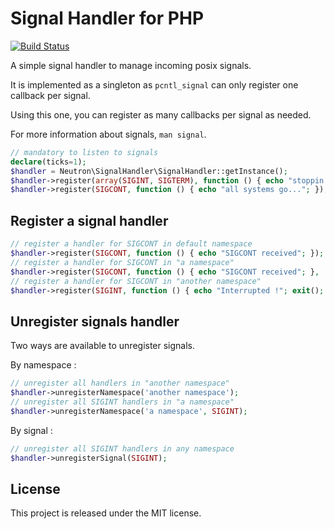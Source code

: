 # Signal Handler for PHP

[![Build Status](https://travis-ci.org/romainneutron/signal-handler.png?branch=master)](https://travis-ci.org/romainneutron/signal-handler)

A simple signal handler to manage incoming posix signals.

It is implemented as a singleton as `pcntl_signal` can only register one
callback per signal.

Using this one, you can register as many callbacks per signal as needed.

For more information about signals, `man signal`.

```php
// mandatory to listen to signals
declare(ticks=1);
$handler = Neutron\SignalHandler\SignalHandler::getInstance();
$handler->register(array(SIGINT, SIGTERM), function () { echo "stoppin !"; exit(); });
$handler->register(SIGCONT, function () { echo "all systems go..."; });
```

## Register a signal handler

```php
// register a handler for SIGCONT in default namespace
$handler->register(SIGCONT, function () { echo "SIGCONT received"; });
// register a handler for SIGCONT in "a namespace"
$handler->register(SIGCONT, function () { echo "SIGCONT received"; }, 'a namespace');
// register a handler for SIGCONT in "another namespace"
$handler->register(SIGINT, function () { echo "Interrupted !"; exit(); }, 'another namespace');
```

## Unregister signals handler

Two ways are available to unregister signals.

By namespace :

```php
// unregister all handlers in "another namespace"
$handler->unregisterNamespace('another namespace');
// unregister all SIGINT handlers in "a namespace"
$handler->unregisterNamespace('a namespace', SIGINT);
```

By signal :

```php
// unregister all SIGINT handlers in any namespace
$handler->unregisterSignal(SIGINT);
```

## License

This project is released under the MIT license.
